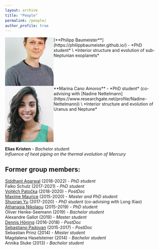```yaml
---
layout: archive
title: "People"
permalink: /people/
author_profile: true
---
```



<img align="left" src="../images/philipp.jpg" alt="" width="160"/>  
[**Philipp Baumeister**](https://philippbaumeister.github.io/) - *PhD student* \
*Interior structure and evolution of sub-Neptunian exoplanets* 
<br clear="left"/>

<img align="left" src="../images/marina.jpg" alt="" width="160"/>  
**Marina Cano Amoros** - *PhD student* (co-advising with [Nadine Nettelmann](https://www.researchgate.net/profile/Nadine-Nettelmann)) \
*Interior structure and evolution of Uranus and Neptune* 
<br clear="left"/>

**Elias Kristen** - *Bachelor student* \
*Influence of heat piping on the thermal evolution of Mercury*

## Former group members:
[Siddhant Agarwal](https://www.researchgate.net/profile/Siddhant-Agarwal-3) (2018-2022) - *PhD student* \
Falko Schulz (2017-2021) - *PhD student* \
[Vojtěch Patočka](http://geo.mff.cuni.cz/~patocka/)  (2018-2020) - *PostDoc* \
[Maxime Maurice](https://www.researchgate.net/profile/Maxime-Maurice) (2015-2020) - *Master and PhD student* \
[Shuoran Yu](https://www.researchgate.net/profile/Shuoran-Yu) (2017-2020) - *PhD student* (co-advising with Long Xiao)\
[Athanasia Nikolaou](https://www.researchgate.net/profile/Athanasia_Nikolaou) (2015-2019) - *PhD student* \
Oliver Henke-Seemann (2019) - *Bachelor student* \
Alexandre Gallot (2019) - *Master student* \
[Dennis Höning](http://www.dhoening.de/) (2016-2018) - *PostDoc* \
[Sebastiano Padovan](https://www.researchgate.net/profile/Sebastiano_Padovan) (2015-2017) - *PostDoc* \
Sebastian Prinz (2014) - *Master student* \
Magdalena Haselsteiner (2014) - *Bachelor student* \
Annika Stuke (2013) - *Bachelor student*
